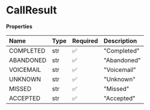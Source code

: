 # CallResult

**Properties**

| Name      | Type | Required | Description |
| :-------- | :--- | :------- | :---------- |
| COMPLETED | str  | ✅       | "Completed" |
| ABANDONED | str  | ✅       | "Abandoned" |
| VOICEMAIL | str  | ✅       | "Voicemail" |
| UNKNOWN   | str  | ✅       | "Unknown"   |
| MISSED    | str  | ✅       | "Missed"    |
| ACCEPTED  | str  | ✅       | "Accepted"  |

<!-- This file was generated by liblab | https://liblab.com/ -->
